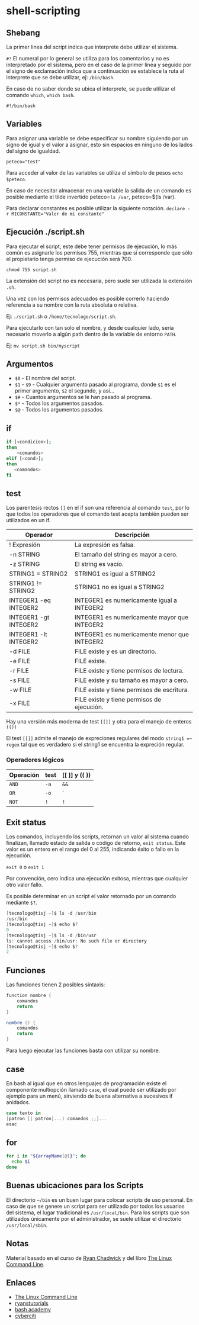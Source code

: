 # shell-scripting

## Shebang

La primer linea del script indica que interprete debe utilizar el sistema.

`#!` El numeral por lo general se utiliza para los comentarios y no es interpretado por el sistema, pero en el caso de la primer línea y seguido por el signo de exclamación indica que a continuación se establece la ruta al interprete que se debe utilizar, ej: `/bin/bash`.

En caso de no saber donde se ubica el interprete, se puede utilizar el comando `which`, `which bash`.

`#!/bin/bash`

## Variables

Para asignar una variable se debe especificar su nombre siguiendo por un signo de igual y el valor a asignar, esto sin espacios en ninguno de los lados del signo de igualdad.

`peteco="test"`

Para acceder al valor de las variables se utiliza el símbolo de pesos `echo $peteco`.

En caso de necesitar almacenar en una variable la salida de un comando es posible mediante el tilde invertido peteco=`ls /var`, peteco=$(ls /var).

Para declarar constantes es posible utilizar la siguiente notación.
`declare -r MICONSTANTE="Valor de mi constante"`

## Ejecución ./script.sh

Para ejecutar el script, este debe tener permisos de ejecución, lo más común es asignarle los permisos 755, mientras que si corresponde que sólo el propietario tenga permiso de ejecución será 700.

`chmod 755 script.sh`

La extensión del script no es necesaria, pero suele ser utilizada la extensión `.sh`.

Una vez con los permisos adecuados es posible correrlo haciendo referencia a su nombre con la ruta absoluta o relativa.

Ej: `./script.sh` o `/home/tecnologo/script.sh`.

Para ejecutarlo con tan solo el nombre, y desde cualquier lado, sería necesario moverlo a algún path dentro de la variable de entorno `PATH`.

Ej: `mv script.sh bin/myscript`

## Argumentos

- `$0` - El nombre del script.
- `$1` - `$9` - Cualquier argumento pasado al programa, donde `$1` es el primer argumento, `$2` el segundo, y así...
- `$#` - Cuantos argumentos se le han pasado al programa.
- `$*` - Todos los argumentos pasados.
- `$@` - Todos los argumentos pasados.

## if

```sh
if [<condicion>];
then
    <comandos>
elif [<cond>];
then
   <comandos>
fi
```

## test

Los parentesis rectos `[]` en el if son una referencia al comando `test`, por lo que todos los operadores que el comando test acepta también pueden ser utilizados en un if.

| Operador              | Descripción                                  |
|-----------------------|----------------------------------------------|
| ! Expresión           | La expresión es falsa.                       |
| -n STRING             | El tamaño del string es mayor a cero.        |
| -z STRING             | El string es vacío.                          |
| STRING1 = STRING2     | STRING1 es igual a STRING2                   |
| STRING1 != STRING2    | STRING1 no es igual a STRING2                |
| INTEGER1 -eq INTEGER2 | INTEGER1 es numericamente igual a INTEGER2   |
| INTEGER1 -gt INTEGER2 | INTEGER1 es numericamente mayor que INTEGER2 |
| INTEGER1 -lt INTEGER2 | INTEGER1 es numericamente menor que INTEGER2 |
| -d FILE               | FILE existe y es un directorio.              |
| -e FILE               | FILE existe.                                 |
| -r FILE               | FILE existe y tiene permisos de lectura.     |
| -s FILE               | FILE existe y su tamaño es mayor a cero.     |
| -w FILE               | FILE existe y tiene permisos de escritura.   |
| -x FILE               | FILE existe y tiene permisos de ejecución.   |

Hay una versión más moderna de test `[[]]` y otra para el manejo de enteros `(())`

El test `[[]]` admite el manejo de expreciones regulares del modo `string1 =~ regex` tal que es verdadero si el string1 se encuentra la expreción regular.

### Operadores lógicos

| Operación | test | [[ ]] y (( )) |
|-----------|------|---------------|
| `AND`     | `-a` | `&&`          |
| `OR`      | `-o` | `||`          |
| `NOT`     | `!`  | `!`           |

## Exit status

Los comandos, incluyendo los scripts, retornan un valor al sistema cuando finalizan, llamado estado de salida o código de retorno, `exit status`. Este valor es un entero en el rango del 0 al 255, indicando éxito o fallo en la ejecución.

`exit 0` o `exit 1`

Por convención, cero indica una ejecución exitosa, mientras que cualquier otro valor fallo.

Es posible determinar en un script el valor retornado por un comando mediante `$?`.

```cs
[tecnologo@tisj ~]$ ls -d /usr/bin
/usr/bin
[tecnologo@tisj ~]$ echo $?
0
[tecnologo@tisj ~]$ ls -d /bin/usr
ls: cannot access /bin/usr: No such file or directory
[tecnologo@tisj ~]$ echo $?
2
```

## Funciones

Las funciones tienen 2 posibles sintaxis:

```cs
function nombre {
    comandos
    return
}
```

```cs
nombre () {
    comandos
    return
}
```

Para luego ejecutar las funciones basta con utilizar su nombre.

## case

En bash al igual que en otros lenguajes de programación existe el componente multiopción llamado `case`, el cual puede ser utilizado por ejemplo para un menú, sirviendo de buena alternativa a sucesivos if anidados.

```cs
case texto in
[patron [| patron]...) comandos ;;]...
esac
```

## for

```sh
for i in "${arrayName[@]}"; do
  echo $i
done
```


## Buenas ubicaciones para los Scripts

El directorio `~/bin` es un buen lugar para colocar scripts de uso personal.
En caso de que se genere un script para ser utilizado por todos los usuarios del sistema, el lugar tradicional es `/usr/local/bin`. Para los scripts que son utilizados únicamente por el administrador, se suele utilizar el directorio `/usr/local/sbin`.

## Notas

Material basado en el curso de [Ryan Chadwick](https://ryanstutorials.net/linuxtutorial/scripting.php) y del libro [The Linux Command Line](https://tlcl.net).

## Enlaces

- [The Linux Command Line](http://linuxcommand.org/tlcl.php)
- [ryanstutorials](https://ryanstutorials.net/bash-scripting-tutorial/)
- [bash academy](https://www.bash.academy/)
- [cyberciti](https://bash.cyberciti.biz/guide/Main_Page)
